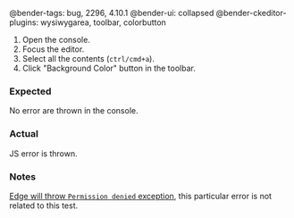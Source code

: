 @bender-tags: bug, 2296, 4.10.1
@bender-ui: collapsed
@bender-ckeditor-plugins: wysiwygarea, toolbar, colorbutton

1. Open the console.
1. Focus the editor.
1. Select all the contents (`ctrl/cmd+a`).
1. Click "Background Color" button in the toolbar.

### Expected

No error are thrown in the console.

### Actual

JS error is thrown.

### Notes

[Edge will throw `Permission denied` exception](https://github.com/ckeditor/ckeditor4/issues/2035), this particular
error is not related to this test.
